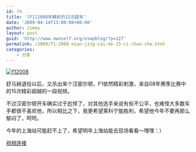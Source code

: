 ```yaml
---
id: 74
title: '[F1]2008年精彩的15次超车'
date: '2009-04-14T13:00:00+08:00'
author: Jimmy
layout: post
guid: 'http://www.ownself.org/oswpblog/?p=127'
permalink: /2009/f1-2008-nian-jing-cai-de-15-ci-chao-che.html
categories:
    - 分享
---
```


[![f12008](/wp-content/uploads/2010/F1200815_47E/f12008_thumb.jpg "f12008")](/wp-content/uploads/2010/F1200815_47E/f12008.jpg)

舒马赫退役以后，又杀出来个汉密尔顿，F1依然精彩刺激，来自08年赛季比赛中的15次精彩超越的一段视频。

不过汉密尔顿开车确实过于彪悍了，对其他选手来说有些不公平，也难怪大多数车手都很不喜欢他，所以相比之下，我更希望莱科宁能胜利，希望他今年不要再那么郁闷了，呵呵。

今年的上海站可能赶不上了，希望明年上海站能去现场看看～嘿嘿：）

[视频连接](http://v.youku.com/v_show/id_XODM3NzM4MDg=_rss.html)